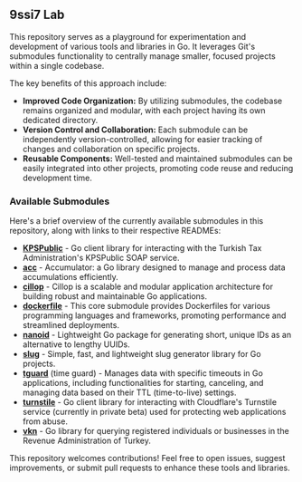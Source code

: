 ## 9ssi7 Lab

This repository serves as a playground for experimentation and development of various tools and libraries in Go. It leverages Git's submodules functionality to centrally manage smaller, focused projects within a single codebase. 

The key benefits of this approach include:

* **Improved Code Organization:** By utilizing submodules, the codebase remains organized and modular, with each project having its own dedicated directory.
* **Version Control and Collaboration:** Each submodule can be independently version-controlled, allowing for easier tracking of changes and collaboration on specific projects.
* **Reusable Components:** Well-tested and maintained submodules can be easily integrated into other projects, promoting code reuse and reducing development time.

### Available Submodules

Here's a brief overview of the currently available submodules in this repository, along with links to their respective READMEs:

* [**KPSPublic**](./KPSPublic/) - Go client library for interacting with the Turkish Tax Administration's KPSPublic SOAP service.
* [**acc**](./acc/) - Accumulator: a Go library designed to manage and process data accumulations efficiently.
* [**cillop**](./cillop/) - Cillop is a scalable and modular application architecture for building robust and maintainable Go applications.
* [**dockerfile**](./dockerfile/) - This core submodule provides Dockerfiles for various programming languages and frameworks, promoting performance and streamlined deployments.
* [**nanoid**](./nanoid/) - Lightweight Go package for generating short, unique IDs as an alternative to lengthy UUIDs.
* [**slug**](./slug/) - Simple, fast, and lightweight slug generator library for Go projects.
* [**tguard**](./tguard/) (time guard) - Manages data with specific timeouts in Go applications, including functionalities for starting, canceling, and managing data based on their TTL (time-to-live) settings.
* [**turnstile**](./turnstile/) - Go client library for interacting with Cloudflare's Turnstile service (currently in private beta) used for protecting web applications from abuse.
* [**vkn**](./vkn/) - Go library for querying registered individuals or businesses in the Revenue Administration of Turkey.

This repository welcomes contributions! Feel free to open issues, suggest improvements, or submit pull requests to enhance these tools and libraries.
